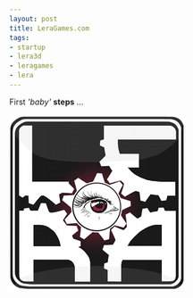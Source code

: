 ```yaml
--- 
layout: post
title: LeraGames.com
tags: 
- startup
- lera3d
- leragames
- lera
---
```

First <em>'baby'</em> <strong>steps</strong> ...

<a href="http://www.leragames.com/" class="image"><img src="/images/leragames.png" alt="LeraGames.com" /></a>
